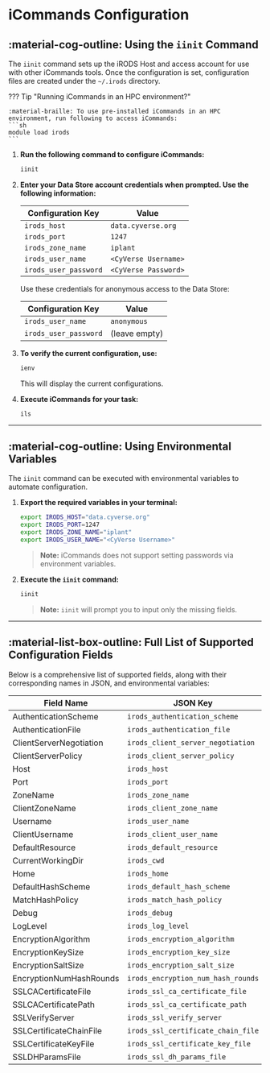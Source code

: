 # iCommands Configuration

## :material-cog-outline: Using the `iinit` Command

The `iinit` command sets up the iRODS Host and access account for use with other iCommands tools. Once the configuration is set, configuration files are created under the `~/.irods` directory.

??? Tip "Running iCommands in an HPC environment?"

    :material-braille: To use pre-installed iCommands in an HPC environment, run following to access iCommands:
    ```sh
    module load irods
    ```

1. **Run the following command to configure iCommands:**
    ```sh
    iinit
    ```

2. **Enter your Data Store account credentials when prompted. Use the following information:**

    | Configuration Key | Value |
    |-------------------|-------|
    | `irods_host`      | `data.cyverse.org` |
    | `irods_port`      | `1247` |
    | `irods_zone_name` | `iplant` |
    | `irods_user_name` |  `<CyVerse Username>` |
    | `irods_user_password` | `<CyVerse Password>` |

    Use these credentials for anonymous access to the Data Store:

    | Configuration Key | Value |
    |-------------------|-------|
    | `irods_user_name` | `anonymous` |
    | `irods_user_password` | (leave empty) |

3. **To verify the current configuration, use:**
    ```sh
    ienv
    ```

    This will display the current configurations.

4. **Execute iCommands for your task:**
    ```sh
    ils
    ```

---

## :material-cog-outline: Using Environmental Variables

The `iinit` command can be executed with environmental variables to automate configuration.

1. **Export the required variables in your terminal:**
    ```sh
    export IRODS_HOST="data.cyverse.org"
    export IRODS_PORT=1247
    export IRODS_ZONE_NAME="iplant"
    export IRODS_USER_NAME="<CyVerse Username>"
    ```

    > **Note:** iCommands does not support setting passwords via environment variables.

2. **Execute the `iinit` command:**
    ```sh
    iinit
    ```

    > **Note:** `iinit` will prompt you to input only the missing fields.


---

## :material-list-box-outline: Full List of Supported Configuration Fields

Below is a comprehensive list of supported fields, along with their corresponding names in JSON, and environmental variables:

| Field Name                     | JSON Key                     | Environmental Variable              | Default Value                    |
|--------------------------------|------------------------------------|-------------------------------------|---------------------------------|
| AuthenticationScheme           | `irods_authentication_scheme`     | `IRODS_AUTHENTICATION_SCHEME`       | native                           |
| AuthenticationFile             | `irods_authentication_file`       | `IRODS_AUTHENTICATION_FILE`         | ~/irods/.irodsA                 |
| ClientServerNegotiation        | `irods_client_server_negotiation` | `IRODS_CLIENT_SERVER_NEGOTIATION`   | off                              |
| ClientServerPolicy             | `irods_client_server_policy`       | `IRODS_CLIENT_SERVER_POLICY`        | CS_NEG_REFUSE                    |
| Host                           | `irods_host`                      | `IRODS_HOST`                        |                                 |
| Port                           | `irods_port`                      | `IRODS_PORT`                        | 1247                            |
| ZoneName                       | `irods_zone_name`                 | `IRODS_ZONE_NAME`                   |                                 |
| ClientZoneName                 | `irods_client_zone_name`          | `IRODS_CLIENT_ZONE_NAME`            |                                 |
| Username                       | `irods_user_name`                 | `IRODS_USER_NAME`                   |                                 |
| ClientUsername                 | `irods_client_user_name`          | `IRODS_CLIENT_USER_NAME`            |                                 |
| DefaultResource                | `irods_default_resource`          | `IRODS_DEFAULT_RESOURCE`            |                                 |
| CurrentWorkingDir              | `irods_cwd`                       | `IRODS_CWD`                         |                                 |
| Home                           | `irods_home`                      | `IRODS_HOME`                        |                                 |
| DefaultHashScheme              | `irods_default_hash_scheme`       | `IRODS_DEFAULT_HASH_SCHEME`         | SHA256                           |
| MatchHashPolicy                | `irods_match_hash_policy`         | `IRODS_MATCH_HASH_POLICY`           |                                 |
| Debug                          | `irods_debug`                     | `IRODS_DEBUG`                       |                                 |
| LogLevel                       | `irods_log_level`                 | `IRODS_LOG_LEVEL`                   | 0                               |
| EncryptionAlgorithm            | `irods_encryption_algorithm`      | `IRODS_ENCRYPTION_ALGORITHM`        | AES-256-CBC                      |
| EncryptionKeySize              | `irods_encryption_key_size`       | `IRODS_ENCRYPTION_KEY_SIZE`         | 32                              |
| EncryptionSaltSize             | `irods_encryption_salt_size`      | `IRODS_ENCRYPTION_SALT_SIZE`        | 8                               |
| EncryptionNumHashRounds        | `irods_encryption_num_hash_rounds`| `IRODS_ENCRYPTION_NUM_HASH_ROUNDS`  | 16                              |
| SSLCACertificateFile           | `irods_ssl_ca_certificate_file`   | `IRODS_SSL_CA_CERTIFICATE_FILE`     |                                 |
| SSLCACertificatePath           | `irods_ssl_ca_certificate_path`   | `IRODS_SSL_CA_CERTIFICATE_PATH`     |                                 |
| SSLVerifyServer                | `irods_ssl_verify_server`         | `IRODS_SSL_VERIFY_SERVER`           | hostname                         |
| SSLCertificateChainFile        | `irods_ssl_certificate_chain_file`| `IRODS_SSL_CERTIFICATE_CHAIN_FILE`  |                                 |
| SSLCertificateKeyFile          | `irods_ssl_certificate_key_file`  | `IRODS_SSL_CERTIFICATE_KEY_FILE`    |                                 |
| SSLDHParamsFile                | `irods_ssl_dh_params_file`        | `IRODS_SSL_DH_PARAMS_FILE`          |                                 |
